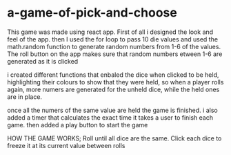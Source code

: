 # a-game-of-pick-and-choose
This game was made using react app. First of all i designed the look and feel of the app.
then I used the for loop to pass 10 die values and used the math.random function to generate random numbers from 1-6 of the values.
The roll button on the app makes sure that random numbers etween 1-6 are generated as it is clicked

i created different functions that enbaled the dice when clicked to be held, highlighting their colours to show that they were held, so
when a player rolls again, more numers are generated for the unheld dice, while the held ones are in place.

once all the numers of the same value are held the game is finished. i also added a timer that calculates the exact time it takes 
a user to finish each game. then added a play button to start the game

HOW THE GAME WORKS;
Roll until all dice are the same. Click each  dice to freeze it at its current value between rolls
